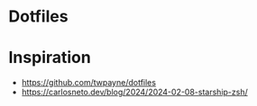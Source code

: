 # Dotfiles



# Inspiration
- https://github.com/twpayne/dotfiles
- https://carlosneto.dev/blog/2024/2024-02-08-starship-zsh/

